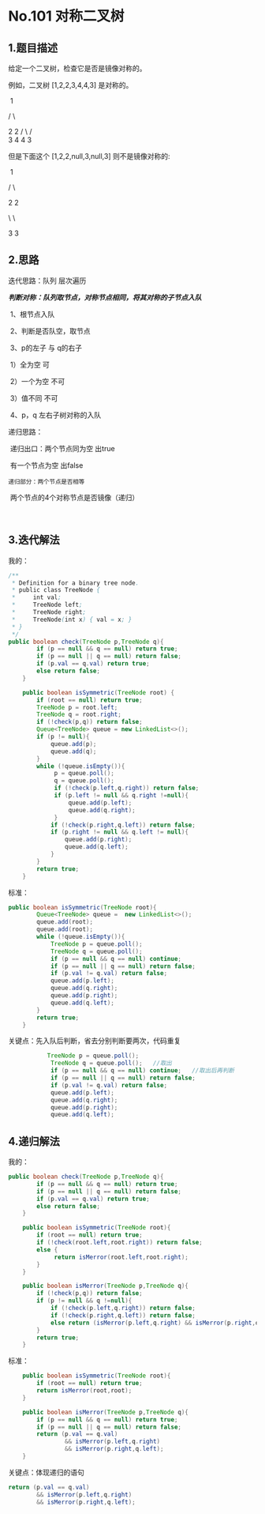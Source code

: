# No.101 对称二叉树

## 1.题目描述

给定一个二叉树，检查它是否是镜像对称的。

例如，二叉树 [1,2,2,3,4,4,3] 是对称的。

​    1

  /   \

  2   2
 / \ / \
3  4 4  3

但是下面这个 [1,2,2,null,3,null,3] 则不是镜像对称的:

​    1

  /   \

  2   2

   \   \

   3    3



## 2.思路

迭代思路：队列  层次遍历

​	***判断对称：队列取节点，对称节点相同，将其对称的子节点入队***

​	1、根节点入队

​	2、判断是否队空，取节点

​	3、p的左子 与 q的右子

​		1）全为空  可

​		2）一个为空  不可

​		3）值不同  不可

​	4、p，q 左右子树对称的入队



递归思路：

​	递归出口：两个节点同为空	出true 

​			   有一个节点为空  出false

 	递归部分：两个节点是否相等

​			   两个节点的4个对称节点是否镜像（递归）

​	  

## 3.迭代解法

我的：

~~~java
/**
 * Definition for a binary tree node.
 * public class TreeNode {
 *     int val;
 *     TreeNode left;
 *     TreeNode right;
 *     TreeNode(int x) { val = x; }
 * }
 */
public boolean check(TreeNode p,TreeNode q){
        if (p == null && q == null) return true;
        if (p == null || q == null) return false;
        if (p.val == q.val) return true;
        else return false;
    }

    public boolean isSymmetric(TreeNode root) {
        if (root == null) return true;
        TreeNode p = root.left;
        TreeNode q = root.right;
        if (!check(p,q)) return false;
        Queue<TreeNode> queue = new LinkedList<>();
        if (p != null){
            queue.add(p);
            queue.add(q);
        }
        while (!queue.isEmpty()){
             p = queue.poll();
             q = queue.poll();
             if (!check(p.left,q.right)) return false;
             if (p.left != null && q.right !=null){
                 queue.add(p.left);
                 queue.add(q.right);
             }
            if (!check(p.right,q.left)) return false;
            if (p.right != null && q.left != null){
                queue.add(p.right);
                queue.add(q.left);
            }
        }
        return true;
    }
~~~



标准：

~~~java
public boolean isSymmetric(TreeNode root){
        Queue<TreeNode> queue =  new LinkedList<>();
        queue.add(root);
        queue.add(root);
        while (!queue.isEmpty()){
            TreeNode p = queue.poll();
            TreeNode q = queue.poll();
            if (p == null && q == null) continue;
            if (p == null || q == null) return false;
            if (p.val != q.val) return false;
            queue.add(p.left);
            queue.add(q.right);
            queue.add(p.right);
            queue.add(q.left);
        }
        return true;
    }
~~~

关键点：先入队后判断，省去分别判断要两次，代码重复

~~~java
		   TreeNode p = queue.poll();
            TreeNode q = queue.poll();   //取出
            if (p == null && q == null) continue;   //取出后再判断
            if (p == null || q == null) return false;
            if (p.val != q.val) return false;
            queue.add(p.left);  
            queue.add(q.right);
            queue.add(p.right);
            queue.add(q.left);
~~~





## 4.递归解法

我的：

~~~java
public boolean check(TreeNode p,TreeNode q){
        if (p == null && q == null) return true;
        if (p == null || q == null) return false;
        if (p.val == q.val) return true;
        else return false;
    }

    public boolean isSymmetric(TreeNode root){
        if (root == null) return true;
        if (!check(root.left,root.right)) return false;
        else {
             return isMerror(root.left,root.right);
        }
    }

    public boolean isMerror(TreeNode p,TreeNode q){
        if (!check(p,q)) return false;
        if (p != null && q !=null){
            if (!check(p.left,q.right)) return false;
            if (!check(p.right,q.left)) return false;
            else return (isMerror(p.left,q.right) && isMerror(p.right,q.left));
        }
        return true;
    }
~~~



标准：

~~~java
    public boolean isSymmetric(TreeNode root){
        if (root == null) return true;
        return isMerror(root,root);
    }

    public boolean isMerror(TreeNode p,TreeNode q){
        if (p == null && q == null) return true;
        if (p == null || q == null) return false;
        return (p.val == q.val)
                && isMerror(p.left,q.right)
                && isMerror(p.right,q.left);
    }
~~~

关键点：体现递归的语句

~~~java
return (p.val == q.val)
        && isMerror(p.left,q.right)
        && isMerror(p.right,q.left);
~~~



